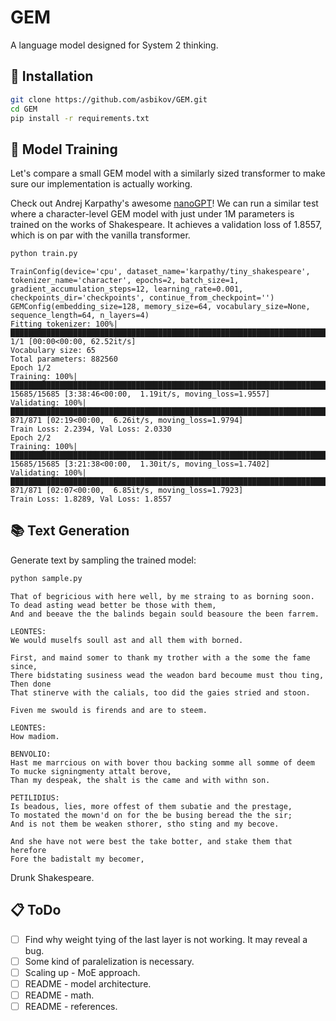# GEM

A language model designed for System 2 thinking.

## 🚀 Installation

```bash
git clone https://github.com/asbikov/GEM.git
cd GEM
pip install -r requirements.txt
```

## 🚂 Model Training

Let's compare a small GEM model with a similarly sized transformer to make sure our implementation is actually working.

Check out Andrej Karpathy's awesome [nanoGPT](https://github.com/karpathy/nanoGPT)! We can run a similar test where a character-level GEM model with just under 1M parameters is trained on the works of Shakespeare. It achieves a validation loss of 1.8557, which is on par with the vanilla transformer.

```bash
python train.py
```

```
TrainConfig(device='cpu', dataset_name='karpathy/tiny_shakespeare', tokenizer_name='character', epochs=2, batch_size=1, gradient_accumulation_steps=12, learning_rate=0.001, checkpoints_dir='checkpoints', continue_from_checkpoint='')
GEMConfig(embedding_size=128, memory_size=64, vocabulary_size=None, sequence_length=64, n_layers=4)
Fitting tokenizer: 100%|█████████████████████████████████████████████████████████████████████████████████████████████████████████████████████████| 1/1 [00:00<00:00, 62.52it/s]
Vocabulary size: 65
Total parameters: 882560
Epoch 1/2
Training: 100%|████████████████████████████████████████████████████████████████████████████████████████████████████| 15685/15685 [3:38:46<00:00,  1.19it/s, moving_loss=1.9557] 
Validating: 100%|████████████████████████████████████████████████████████████████████████████████████████████████████████| 871/871 [02:19<00:00,  6.26it/s, moving_loss=1.9794]
Train Loss: 2.2394, Val Loss: 2.0330
Epoch 2/2
Training: 100%|████████████████████████████████████████████████████████████████████████████████████████████████████| 15685/15685 [3:21:38<00:00,  1.30it/s, moving_loss=1.7402]
Validating: 100%|████████████████████████████████████████████████████████████████████████████████████████████████████████| 871/871 [02:07<00:00,  6.85it/s, moving_loss=1.7923]
Train Loss: 1.8289, Val Loss: 1.8557
```

## 📚 Text Generation

Generate text by sampling the trained model:

```bash
python sample.py
```

```
That of begricious with here well, by me straing to as borning soon.
To dead asting wead better be those with them,
And and beeave the the balinds begain sould beasoure the been farrem.

LEONTES:
We would muselfs soull ast and all them with borned.

First, and maind somer to thank my trother with a the some the fame since,
There bidstating susiness wead the weadon bard becoume must thou ting,
Then done
That stinerve with the calials, too did the gaies stried and stoon.

Fiven me swould is firends and are to steem.

LEONTES:
How madiom.

BENVOLIO:
Hast me marrcious on with bover thou backing somme all somme of deem
To mucke signingmenty attalt berove,
Than my despeak, the shalt is the came and with withn son.

PETILIDIUS:
Is beadous, lies, more offest of them subatie and the prestage,
To mostated the mown'd on for the be busing beread the the sir;
And is not them be weaken sthorer, stho sting and my becove.

And she have not were best the take botter, and stake them that herefore
Fore the badistalt my becomer,
```

Drunk Shakespeare. 

## 📋 ToDo

- [ ] Find why weight tying of the last layer is not working. It may reveal a bug.
- [ ] Some kind of paralelization is necessary.
- [ ] Scaling up - MoE approach.
- [ ] README - model architecture.
- [ ] README - math.
- [ ] README - references.
